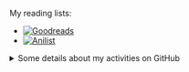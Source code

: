 My reading lists:
- [![Goodreads](https://img.shields.io/badge/goodreads-FBF9F3)](https://www.goodreads.com/review/list/171175794?shelf=currently-reading)
- [![Anilist](https://img.shields.io/badge/AniList-lightblue)](https://anilist.co/user/elblasco/)

<details>
<summary>Some details about my activities on GitHub</summary>
<br>
<img src="https://github-readme-stats.vercel.app/api/top-langs/?username=elblasco&layout=pie&theme=highcontrast" alt="My stats">
</details>
